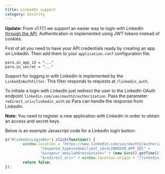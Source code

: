 ```yaml
---
title: LinkedIn support
category: Security
---
```


**Update:** From v1.17.1 we support an easier way to login with LinkedIn [through the API](#034-api-jwt-signin).
Authentication is implemented using JWT tokens instead of cookies.

First of all you need to have your API credentials ready by creating an app on LinkedIn.
Then add them to your `application.conf` configuration file:
```
para.in_app_id = "..."
para.in_secret = "..."
```

Support for logging in with LinkedIn is implemented by the `LinkedInAuthFilter`. This filter responds to requests at
`/linkedin_auth`.

To initiate a login with LinkedIn just redirect the user to the LinkedIn OAuth endpoint
`linkedin.com/uas/oauth2/authorization`. Pass the parameter `redirect_uri=/linkedin_auth` so Para
can handle the response from LinkedIn.

**Note:** You need to register a new application with LinkedIn in order to obtain an access and secret keys.

Below is an example Javascript code for a LinkedIn login button:

```js
$("#linkedinLoginBtn").click(function() {
		window.location = "https://www.linkedin.com/uas/oauth2/authorization?" +
				"response_type=code&client_id={LINKEDIN_APP_ID}" +
				"&scope=r_emailaddress&state=" + (new Date().getTime()) +
				"&redirect_uri=" + window.location.origin + "/linkedin_auth";
		return false;
});
```